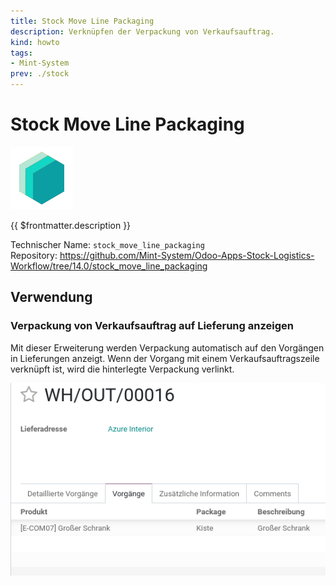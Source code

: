 ```yaml
---
title: Stock Move Line Packaging
description: Verknüpfen der Verpackung von Verkaufsauftrag.
kind: howto
tags:
- Mint-System
prev: ./stock
---
```

# Stock Move Line Packaging
![icon_oms_box](attachments/icons_odoo_mint_system.png)

{{ $frontmatter.description }}

Technischer Name: `stock_move_line_packaging`\
Repository: <https://github.com/Mint-System/Odoo-Apps-Stock-Logistics-Workflow/tree/14.0/stock_move_line_packaging>

## Verwendung

### Verpackung von Verkaufsauftrag auf Lieferung anzeigen

Mit dieser Erweiterung werden Verpackung automatisch auf den Vorgängen in Lieferungen anzeigt. Wenn der Vorgang mit einem Verkaufsauftragszeile verknüpft ist, wird die hinterlegte Verpackung verlinkt.

![](attachments/Stock%20Move%20Line%20Packaging.png)
